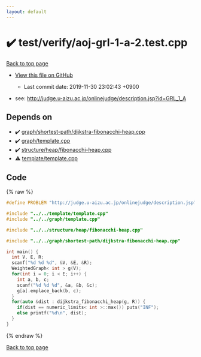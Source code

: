 ```yaml
---
layout: default
---
```


<!-- mathjax config similar to math.stackexchange -->
<script type="text/javascript" async
  src="https://cdnjs.cloudflare.com/ajax/libs/mathjax/2.7.5/MathJax.js?config=TeX-MML-AM_CHTML">
</script>
<script type="text/x-mathjax-config">
  MathJax.Hub.Config({
    TeX: { equationNumbers: { autoNumber: "AMS" }},
    tex2jax: {
      inlineMath: [ ['$','$'] ],
      processEscapes: true
    },
    "HTML-CSS": { matchFontHeight: false },
    displayAlign: "left",
    displayIndent: "2em"
  });
</script>

<script type="text/javascript" src="https://cdnjs.cloudflare.com/ajax/libs/jquery/3.4.1/jquery.min.js"></script>
<script src="https://cdn.jsdelivr.net/npm/jquery-balloon-js@1.1.2/jquery.balloon.min.js" integrity="sha256-ZEYs9VrgAeNuPvs15E39OsyOJaIkXEEt10fzxJ20+2I=" crossorigin="anonymous"></script>
<script type="text/javascript" src="../../../assets/js/copy-button.js"></script>
<link rel="stylesheet" href="../../../assets/css/copy-button.css" />


# :heavy_check_mark: test/verify/aoj-grl-1-a-2.test.cpp

<a href="../../../index.html">Back to top page</a>

* <a href="{{ site.github.repository_url }}/blob/master/test/verify/aoj-grl-1-a-2.test.cpp">View this file on GitHub</a>
    - Last commit date: 2019-11-30 23:02:43 +0900


* see: <a href="http://judge.u-aizu.ac.jp/onlinejudge/description.jsp?id=GRL_1_A">http://judge.u-aizu.ac.jp/onlinejudge/description.jsp?id=GRL_1_A</a>


## Depends on

* :heavy_check_mark: <a href="../../../library/graph/shortest-path/dijkstra-fibonacchi-heap.cpp.html">graph/shortest-path/dijkstra-fibonacchi-heap.cpp</a>
* :heavy_check_mark: <a href="../../../library/graph/template.cpp.html">graph/template.cpp</a>
* :heavy_check_mark: <a href="../../../library/structure/heap/fibonacchi-heap.cpp.html">structure/heap/fibonacchi-heap.cpp</a>
* :warning: <a href="../../../library/template/template.cpp.html">template/template.cpp</a>


## Code

<a id="unbundled"></a>
{% raw %}
```cpp
#define PROBLEM "http://judge.u-aizu.ac.jp/onlinejudge/description.jsp?id=GRL_1_A"

#include "../../template/template.cpp"
#include "../../graph/template.cpp"

#include "../../structure/heap/fibonacchi-heap.cpp"

#include "../../graph/shortest-path/dijkstra-fibonacchi-heap.cpp"

int main() {
  int V, E, R;
  scanf("%d %d %d", &V, &E, &R);
  WeightedGraph< int > g(V);
  for(int i = 0; i < E; i++) {
    int a, b, c;
    scanf("%d %d %d", &a, &b, &c);
    g[a].emplace_back(b, c);
  }
  for(auto &dist : dijkstra_fibonacchi_heap(g, R)) {
    if(dist == numeric_limits< int >::max()) puts("INF");
    else printf("%d\n", dist);
  }
}

```
{% endraw %}

<a href="../../../index.html">Back to top page</a>


